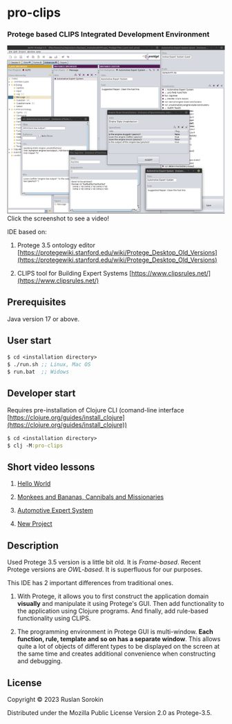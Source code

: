 # pro-clips

### Protege based CLIPS Integrated Development Environment

[![Watch the video](MultiWindowedIDE.png)](https://www.youtube.com/watch?v=RQq_sqyxsEw)
Click the screenshot to see a video!

IDE based on:

1. Protege 3.5 ontology editor [https://protegewiki.stanford.edu/wiki/Protege_Desktop_Old_Versions](https://protegewiki.stanford.edu/wiki/Protege_Desktop_Old_Versions)

2. CLIPS tool for Building Expert Systems [https://www.clipsrules.net/](https://www.clipsrules.net/)

## Prerequisites

Java version 17 or above.

## User start

```clj
$ cd <installation directory>
$ ./run.sh ;; Linux, Mac OS
$ run.bat  ;; Widows
```

## Developer start

Requires pre-installation of Clojure CLI (comand-line interface [https://clojure.org/guides/install_clojure](https://clojure.org/guides/install_clojure))

```clj
$ cd <installation directory>
$ clj -M:pro-clips
```
## Short video lessons 

1. [Hello World](https://www.youtube.com/watch?v=khDvm-8RtBU)

2. [Monkees and Bananas, Cannibals and Missionaries](https://www.youtube.com/watch?v=dRMppDBezYQ)

3. [Automotive Expert System](https://www.youtube.com/watch?v=RQq_sqyxsEw)

4. [New Project](https://www.youtube.com/watch?v=MVQQ0cJlbZU)


## Description 

Used Protege 3.5 version is a little bit old. It is *Frame-based*. Recent Protege versions are *OWL-based*. It is superfluous for our purposes.

This IDE has 2 important differences from traditional ones.

1. With Protege, it allows you to first construct the application domain **visually** and manipulate it using Protege's GUI. Then add functionality to the application using Clojure programs. And finally, add rule-based functionality using CLIPS.

2. The programming environment in Protege GUI is multi-window. **Each function, rule, template and so on has a separate window**. This allows quite a lot of objects of different types to be displayed on the screen at the same time and creates additional convenience when constructing and debugging.

## License

Copyright © 2023 Ruslan Sorokin

Distributed under the Mozilla Public License Version 2.0 as Protege-3.5.
